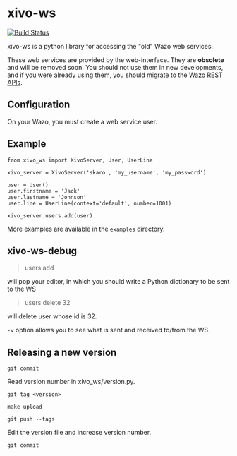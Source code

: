 xivo-ws
=========
[![Build Status](https://jenkins.wazo.community/buildStatus/icon?job=xivo-ws)](https://jenkins.wazo.community/job/xivo-ws)

xivo-ws is a python library for accessing the "old" Wazo web services.

These web services are provided by the web-interface. They are **obsolete** and
will be removed soon. You should not use them in new developments, and if you
were already using them, you should migrate to the [Wazo REST
APIs](http://documentation.wazo.community/en/stable/api_sdk/rest_api/rest_api.html).


Configuration
-------------

On your Wazo, you must create a web service user.


Example
-------

~~~
from xivo_ws import XivoServer, User, UserLine

xivo_server = XivoServer('skaro', 'my_username', 'my_password')

user = User()
user.firstname = 'Jack'
user.lastname = 'Johnson'
user.line = UserLine(context='default', number=1001)

xivo_server.users.add(user)
~~~

More examples are available in the ```examples``` directory.


xivo-ws-debug
-------------

   > users add

will pop your editor, in which you should write a Python dictionary to be sent
to the WS

   > users delete 32

will delete user whose id is 32.

```-v``` option allows you to see what is sent and received to/from the WS.


Releasing a new version
-----------------------

    git commit

Read version number in xivo_ws/version.py.

    git tag <version>

    make upload

    git push --tags

Edit the version file and increase version number.

    git commit
